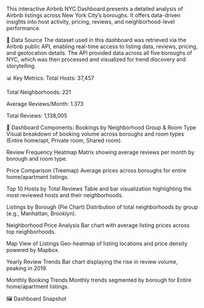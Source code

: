 This interactive Airbnb NYC Dashboard presents a detailed analysis of Airbnb listings across New York City’s boroughs. It offers data-driven insights into host activity, pricing, reviews, and neighborhood-level performance.

📡 Data Source
The dataset used in this dashboard was retrieved via the Airbnb public API, enabling real-time access to listing data, reviews, pricing, and geolocation details. The API provided data across all five boroughs of NYC, which was then processed and visualized for trend discovery and storytelling.

📊 Key Metrics:
Total Hosts: 37,457

Total Neighborhoods: 221

Average Reviews/Month: 1.373

Total Reviews: 1,138,005

📌 Dashboard Components:
Bookings by Neighborhood Group & Room Type
Visual breakdown of booking volume across boroughs and room types (Entire home/apt, Private room, Shared room).

Review Frequency Heatmap
Matrix showing average reviews per month by borough and room type.

Price Comparison (Treemap)
Average prices across boroughs for entire home/apartment listings.

Top 10 Hosts by Total Reviews
Table and bar visualization highlighting the most reviewed hosts and their neighborhoods.

Listings by Borough (Pie Chart)
Distribution of total neighborhoods by group (e.g., Manhattan, Brooklyn).

Neighborhood Price Analysis
Bar chart with average listing prices across top neighborhoods.

Map View of Listings
Geo-heatmap of listing locations and price density powered by Mapbox.

Yearly Review Trends
Bar chart displaying the rise in review volume, peaking in 2019.

Monthly Booking Trends
Monthly trends segmented by borough for Entire home/apartment listings.

🖼️ Dashboard Snapshot

